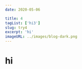 ```yaml
---
date: 2020-05-06

title: 4
tagList: ['hi3']
slug: try4
excerpt: 'hi'
imageURL: ../images/blog-dark.png
---
```


# hi
